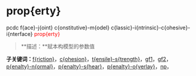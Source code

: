 # prop{erty}
pcdc f{ace}-j{oint} c{onstitutive}-m{odel} c{lassic}-i{ntrinsic}-c{ohesive}-i{nterface} <span style='color: red;'>prop{erty}</span>
> **描述：**赋本构模型的参数值

**子关键词：**[f{riction}](f{ace}-j{oint}/c{onstitutive}-m{odel}/c{lassic}-i{ntrinsic}-c{ohesive}-i{nterface}/prop{erty}/f{riction}/)，[c{ohesion}](f{ace}-j{oint}/c{onstitutive}-m{odel}/c{lassic}-i{ntrinsic}-c{ohesive}-i{nterface}/prop{erty}/c{ohesion}/)，[t{ensile}-s{trength}](f{ace}-j{oint}/c{onstitutive}-m{odel}/c{lassic}-i{ntrinsic}-c{ohesive}-i{nterface}/prop{erty}/t{ensile}-s{trength}/)，[gf1](f{ace}-j{oint}/c{onstitutive}-m{odel}/c{lassic}-i{ntrinsic}-c{ohesive}-i{nterface}/prop{erty}/gf1/)，[gf2](f{ace}-j{oint}/c{onstitutive}-m{odel}/c{lassic}-i{ntrinsic}-c{ohesive}-i{nterface}/prop{erty}/gf2/)，[p{enalty}-n{ormal}](f{ace}-j{oint}/c{onstitutive}-m{odel}/c{lassic}-i{ntrinsic}-c{ohesive}-i{nterface}/prop{erty}/p{enalty}-n{ormal}/)，[p{enalty}-s{hear}](f{ace}-j{oint}/c{onstitutive}-m{odel}/c{lassic}-i{ntrinsic}-c{ohesive}-i{nterface}/prop{erty}/p{enalty}-s{hear}/)，[p{enalty}-o{verlay}](f{ace}-j{oint}/c{onstitutive}-m{odel}/c{lassic}-i{ntrinsic}-c{ohesive}-i{nterface}/prop{erty}/p{enalty}-o{verlay}/)，[np](f{ace}-j{oint}/c{onstitutive}-m{odel}/c{lassic}-i{ntrinsic}-c{ohesive}-i{nterface}/prop{erty}/np/)，
